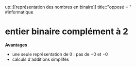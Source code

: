 up::[[représentation des nombres en binaire]]
title::"opposé = "
#informatique 
# entier binaire complément à 2

**Avantages**
 - une seule représentation de $0$ : pas de $+0$ et $-0$
 - calculs d'additions simplifés
